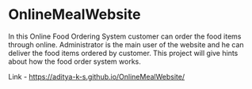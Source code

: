 # OnlineMealWebsite
In this Online Food Ordering System customer can order the food items through online. Administrator is the main user of the website and he can deliver the food items ordered by customer.  This project will give hints about how the food order system works.

Link - https://aditya-k-s.github.io/OnlineMealWebsite/
